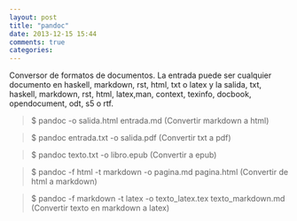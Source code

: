 ```yaml
---
layout: post
title: "pandoc"
date: 2013-12-15 15:44
comments: true
categories: 
---
```

Conversor de formatos de documentos. La entrada puede ser cualquier documento en haskell, markdown, rst, html, txt o latex y la salida, txt, haskell, markdown, rst, html, latex,man, context, texinfo, docbook, opendocument, odt, s5 o rtf.

>$ pandoc -o salida.html entrada.md (Convertir markdown a html)

>$ pandoc entrada.txt -o salida.pdf (Convertir txt a pdf)

>$ pandoc texto.txt -o libro.epub (Convertir a epub)

>$ pandoc -f html -t markdown -o pagina.md pagina.html (Convertir de html a markdown)

>$ pandoc -f markdown -t latex -o texto_latex.tex texto_markdown.md (Convertir texto en markdown a latex)

